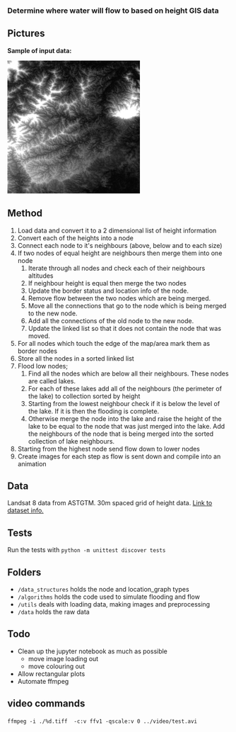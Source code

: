 ### Determine where water will flow to based on height GIS data

## Pictures

**Sample of input data:**

![Sample of input data](docs/sample.jpg)
 
## Method

1. Load data and convert it to a 2 dimensional list of height information
2. Convert each of the heights into a node
3. Connect each node to it's neighbours (above, below and to each size)
4. If two nodes of equal height are neighbours then merge them into one node
    1. Iterate through all nodes and check each of their neighbours altitudes
    2. If neighbour height is equal then merge the two nodes
    3. Update the border status and location info of the node.
    4. Remove flow between the two nodes which are being merged.
    5. Move all the connections that go to the node which is being merged to the new node.
    6. Add all the connections of the old node to the new node.
    7. Update the linked list so that it does not contain the node that was moved.
5. For all nodes which touch the edge of the map/area mark them as border nodes
6. Store all the nodes in a sorted linked list
7. Flood low nodes;
    1. Find all the nodes which are below all their neighbours. These nodes are called lakes.
    2. For each of these lakes add all of the neighbours (the perimeter of the lake) to collection sorted by height
    3. Starting from the lowest neighbour check if it is below the level of the lake. If it is then the flooding is complete.
    4. Otherwise merge the node into the lake and raise the height of the lake to be equal to the node that was just merged into the lake. Add the neighbours of the node that is being merged into the sorted collection of lake neighbours.
9. Starting from the highest node send flow down to lower nodes
10. Create images for each step as flow is sent down and compile into an animation

## Data

Landsat 8 data from ASTGTM. 30m spaced grid of height data. [Link to dataset info.](https://lpdaac.usgs.gov/dataset_discovery/aster/aster_products_table/astgtm)

<!--
# Instructions for running

TODO
 -->

## Tests

Run the tests with `python -m unittest discover tests`

## Folders

* `/data_structures` holds the node and location_graph types
* `/algorithms` holds the code used to simulate flooding and flow
* `/utils` deals with loading data, making images and preprocessing
* `/data` holds the raw data

## Todo

- Clean up the jupyter notebook as much as possible
    - move image loading out
    - move colouring out
- Allow rectangular plots
- Automate ffmpeg


## video commands

`ffmpeg -i ./%d.tiff  -c:v ffv1 -qscale:v 0 ../video/test.avi`
